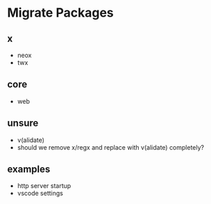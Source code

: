 # Migrate Packages

## x
- neox
- twx

## core
- web


## unsure
- v(alidate)
- should we remove x/regx and replace with v(alidate) completely?

## examples
- http server startup
- vscode settings